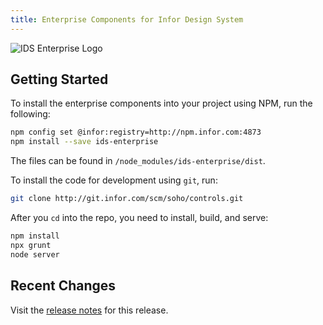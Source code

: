 ```yaml
---
title: Enterprise Components for Infor Design System
---
```


![IDS Enterprise Logo](https://ids-com.s3.amazonaws.com/images/enterprise-lib.original.png#logo-float-right)

## Getting Started

To install the enterprise components into your project using NPM, run the following:

```sh
npm config set @infor:registry=http://npm.infor.com:4873
npm install --save ids-enterprise
```

The files can be found in `/node_modules/ids-enterprise/dist`.

To install the code for development using `git`, run:

```sh
git clone http://git.infor.com/scm/soho/controls.git
```

After you `cd` into the repo, you need to install, build, and serve:

```sh
npm install
npx grunt
node server
```

## Recent Changes

Visit the [release notes](./changelog.html) for this release.
